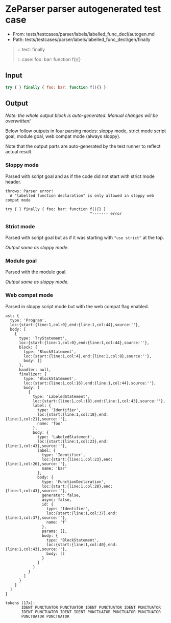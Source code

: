 # ZeParser parser autogenerated test case

- From: tests/testcases/parser/labels/labelled_func_decl/autogen.md
- Path: tests/testcases/parser/labels/labelled_func_decl/gen/finally

> :: test: finally
>
> :: case: foo: bar: function f(){}

## Input


`````js
try { } finally { foo: bar: function f(){} }
`````

## Output

_Note: the whole output block is auto-generated. Manual changes will be overwritten!_

Below follow outputs in four parsing modes: sloppy mode, strict mode script goal, module goal, web compat mode (always sloppy).

Note that the output parts are auto-generated by the test runner to reflect actual result.

### Sloppy mode

Parsed with script goal and as if the code did not start with strict mode header.

`````
throws: Parser error!
  A "labelled function declaration" is only allowed in sloppy web compat mode

try { } finally { foo: bar: function f(){} }
                                     ^------- error
`````

### Strict mode

Parsed with script goal but as if it was starting with `"use strict"` at the top.

_Output same as sloppy mode._

### Module goal

Parsed with the module goal.

_Output same as sloppy mode._

### Web compat mode

Parsed in sloppy script mode but with the web compat flag enabled.

`````
ast: {
  type: 'Program',
  loc:{start:{line:1,col:0},end:{line:1,col:44},source:''},
  body: [
    {
      type: 'TryStatement',
      loc:{start:{line:1,col:0},end:{line:1,col:44},source:''},
      block: {
        type: 'BlockStatement',
        loc:{start:{line:1,col:4},end:{line:1,col:8},source:''},
        body: []
      },
      handler: null,
      finalizer: {
        type: 'BlockStatement',
        loc:{start:{line:1,col:16},end:{line:1,col:44},source:''},
        body: [
          {
            type: 'LabeledStatement',
            loc:{start:{line:1,col:18},end:{line:1,col:43},source:''},
            label: {
              type: 'Identifier',
              loc:{start:{line:1,col:18},end:{line:1,col:21},source:''},
              name: 'foo'
            },
            body: {
              type: 'LabeledStatement',
              loc:{start:{line:1,col:23},end:{line:1,col:43},source:''},
              label: {
                type: 'Identifier',
                loc:{start:{line:1,col:23},end:{line:1,col:26},source:''},
                name: 'bar'
              },
              body: {
                type: 'FunctionDeclaration',
                loc:{start:{line:1,col:28},end:{line:1,col:43},source:''},
                generator: false,
                async: false,
                id: {
                  type: 'Identifier',
                  loc:{start:{line:1,col:37},end:{line:1,col:37},source:''},
                  name: 'f'
                },
                params: [],
                body: {
                  type: 'BlockStatement',
                  loc:{start:{line:1,col:40},end:{line:1,col:43},source:''},
                  body: []
                }
              }
            }
          }
        ]
      }
    }
  ]
}

tokens (17x):
       IDENT PUNCTUATOR PUNCTUATOR IDENT PUNCTUATOR IDENT PUNCTUATOR
       IDENT PUNCTUATOR IDENT IDENT PUNCTUATOR PUNCTUATOR PUNCTUATOR
       PUNCTUATOR PUNCTUATOR
`````

